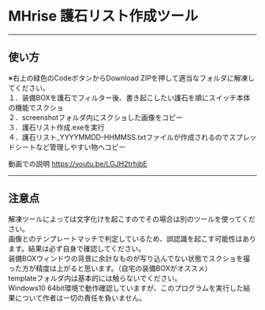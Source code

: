 # MHrise 護石リスト作成ツール
--------
使い方
--------
※右上の緑色のCodeボタンからDownload ZIPを押して適当なフォルダに解凍してください。  
１．装備BOXを護石でフィルター後、書き起こしたい護石を順にスイッチ本体の機能でスクショ  
２．screenshotフォルダ内にスクショした画像をコピー  
３．護石リスト作成.exeを実行  
４．護石リスト_YYYYMMDD-HHMMSS.txtファイルが作成されるのでスプレッドシートなど管理しやすい物へコピー  
  
動画での説明
https://youtu.be/LGJH2trhjbE
  
--------
注意点
--------
解凍ツールによっては文字化けを起こすのでその場合は別のツールを使ってください。  
画像とのテンプレートマッチで判定しているため、誤認識を起こす可能性はあります。結果は必ず自身で確認してください。  
装備BOXウィンドウの背景に余計なものが写り込んでない状態でスクショを撮った方が精度は上がると思います。（自宅の装備BOXがオススメ）  
templateフォルダ内は基本的には触らないでください。  
Windows10 64bit環境で動作確認していますが、このプログラムを実行した結果について作者は一切の責任を負いません。  
